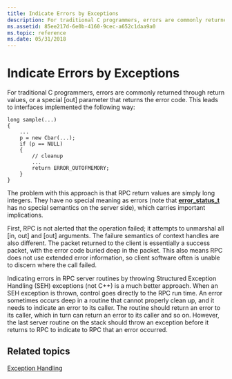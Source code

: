 ```yaml
---
title: Indicate Errors by Exceptions
description: For traditional C programmers, errors are commonly returned through return values, or a special \ out\ parameter that returns the error code.
ms.assetid: 85ee217d-6e0b-4160-9cec-a652c1daa9a0
ms.topic: reference
ms.date: 05/31/2018
---
```


# Indicate Errors by Exceptions

For traditional C programmers, errors are commonly returned through return values, or a special \[out\] parameter that returns the error code. This leads to interfaces implemented the following way:

``` syntax
long sample(...)
{
    ...
    p = new Cbar(...);
    if (p == NULL)
    {
        // cleanup
        ...
        return ERROR_OUTOFMEMORY;
    }
}
```

The problem with this approach is that RPC return values are simply long integers. They have no special meaning as errors (note that [**error\_status\_t**](/windows/desktop/Midl/error-status-t) has no special semantics on the server side), which carries important implications.

First, RPC is not alerted that the operation failed; it attempts to unmarshal all \[in, out\] and \[out\] arguments. The failure semantics of context handles are also different. The packet returned to the client is essentially a success packet, with the error code buried deep in the packet. This also means RPC does not use extended error information, so client software often is unable to discern where the call failed.

Indicating errors in RPC server routines by throwing Structured Exception Handling (SEH) exceptions (not C++) is a much better approach. When an SEH exception is thrown, control goes directly to the RPC run time. An error sometimes occurs deep in a routine that cannot properly clean up, and it needs to indicate an error to its caller. The routine should return an error to its caller, which in turn can return an error to its caller and so on. However, the last server routine on the stack should throw an exception before it returns to RPC to indicate to RPC that an error occurred.

## Related topics

<dl> <dt>

[Exception Handling](exception-handling.md)
</dt> </dl>

 

 
